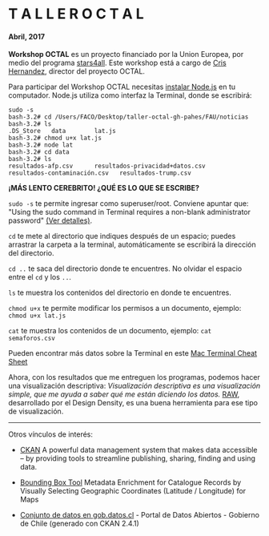 # T A L L E R   O C T A L

#### Abril, 2017

**Workshop OCTAL** es un proyecto financiado por la Union Europea, por medio del programa [stars4all](http://stars4all.eu). Este workshop está a cargo de [Cris Hernandez](http://crishernandez.co/), director del proyecto OCTAL.

Para participar del Workshop OCTAL necesitas [instalar Node.js](https://nodejs.org/es/download/) en tu computador. Node.js utiliza como interfaz la Terminal, donde se escribirá:

	sudo -s
	bash-3.2# cd /Users/FACO/Desktop/taller-octal-gh-pahes/FAU/noticias
	bash-3.2# ls
	.DS_Store	data		lat.js
	bash-3.2# chmod u+x lat.js
	bash-3.2# node lat
	bash-3.2# cd data
	bash-3.2# ls
	resultados-afp.csv		resultados-privacidad+datos.csv
	resultados-contaminación.csv	resultados-trump.csv


**¡MÁS LENTO CEREBRITO! ¿QUÉ ES LO QUE SE ESCRIBE?**

`sudo -s` te permite ingresar como superuser/root. Conviene apuntar que: "Using the sudo command in Terminal requires a non-blank administrator password" [(Ver detalles)](https://support.apple.com/en-ph/HT202035).

`cd` te mete al directorio que indiques después de un espacio; puedes arrastrar la carpeta a la terminal, automáticamente se escribirá la dirección del directorio.

`cd ..` te saca del directorio donde te encuentres. No olvidar el espacio entre el `cd` y los `..`.

`ls` te muestra los contenidos del directorio en donde te encuentres.

`chmod u+x` te permite modificar los permisos a un documento, ejemplo: `chmod u+x lat.js`

`cat` te muestra los contenidos de un documento, ejemplo: `cat semaforos.csv`

Pueden encontrar más datos sobre la Terminal en este [Mac Terminal Cheat Sheet](https://gist.github.com/poopsplat/7195274)

Ahora, con los resultados que me entreguen los programas, podemos hacer una visualización descriptiva: *Visualización descriptiva es una visualización simple, que me ayuda a saber qué me están diciendo los datos.* [RAW](http://app.rawgraphs.io/), desarrollado por el Design Density, es una buena herramienta para ese tipo de visualización.

- - - - - - - - - - -

Otros vínculos de interés:

- [CKAN](https://ckan.org/) A powerful data management system that makes data accessible – by providing tools to streamline publishing, sharing, finding and using data.

- [Bounding Box Tool](http://boundingbox.klokantech.com/) Metadata Enrichment for Catalogue Records by Visually Selecting Geographic Coordinates (Latitude / Longitude) for Maps

- [Conjunto de datos en gob.datos.cl](http://datos.gob.cl/dataset) - Portal de Datos Abiertos - Gobierno de Chile (generado con CKAN 2.4.1)
